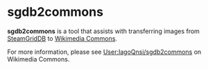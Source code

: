 # sgdb2commons

**sgdb2commons** is a tool that assists with transferring images from [SteamGridDB](https://www.steamgriddb.com/) to [Wikimedia Commons](https://commons.wikimedia.org/).

For more information, please see [User:IagoQnsi/sgdb2commons](https://commons.wikimedia.org/wiki/User:IagoQnsi/sgdb2commons) on Wikimedia Commons.
